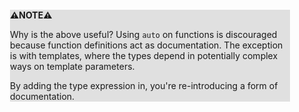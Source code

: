 <div style="margin:2em; background-color: #e0e0e0;">

<strong>⚠️NOTE️️️⚠️</strong>

Why is the above useful? Using `auto` on functions is discouraged because function definitions act as documentation. The exception is with templates, where the types depend in potentially complex ways on template parameters.

By adding the type expression in, you're re-introducing a form of documentation.
</div>

